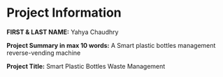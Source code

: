 # Project Information

**FIRST & LAST NAME:** Yahya Chaudhry

**Project Summary in max 10 words:** A Smart plastic bottles management reverse-vending machine

**Project Title:** Smart Plastic Bottles Waste Management
